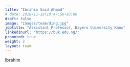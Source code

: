 ```yaml
---
title: "Ibrahim Said Ahmad"
# date: 2018-11-19T10:47:58+10:00
draft: false
image: "images/team/ding.jpg"
jobtitle: "Assistant Professor, Bayero University Kano"
linkedinurl: "https://buk.edu.ng/"
promoted: true
weight: 2
layout: team
---
```

Ibrahim
